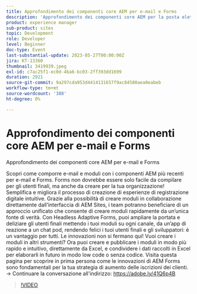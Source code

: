 ```yaml
---
title: Approfondimento dei componenti core AEM per e-mail e Forms
description: 'Approfondimento dei componenti core AEM per la posta elettronica e i moduliScopri come comporre e-mail e moduli con i componenti più recenti dell’AEM per e-mail e Forms. Forms non dovrebbe essere solo facile da compilare per gli utenti finali, ma anche da creare per la tua organizzazione! Semplifica e migliora il processo di creazione di esperienze di registrazione digitale intuitive. Grazie alla possibilità di creare moduli in collaborazione direttamente dall’interfaccia di AEM Sites, i team potranno beneficiare di un approccio unificato che consente di creare moduli rapidamente da un’unica fonte di verità. Con Headless Adaptive Forms, puoi ampliare la portata e deliziare gli utenti finali mettendo i tuoi moduli su ogni canale, da un’app di reazione a un chat pod, rendendo felici i tuoi utenti finali e gli sviluppatori: è un vantaggio per tutti. Le innovazioni non si fermano qui! Vuoi creare i moduli in altri strumenti? Ora puoi creare e pubblicare i moduli in modo più rapido e intuitivo, direttamente da Excel, e condividere i dati raccolti in Excel per elaborarli in futuro in modo low code o senza codice. Visita questa pagina per scoprire in prima persona come le innovazioni di AEM Forms sono fondamentali per la tua strategia di aumento delle iscrizioni dei clienti.'
product: experience manager
sub-product: sites
topic: Development
role: Developer
level: Beginner
doc-type: Event
last-substantial-update: 2023-05-27T00:00:00Z
jira: KT-13360
thumbnail: 3419939.jpeg
exl-id: c7ac25f1-ec0d-4ba6-bc03-2ff393dd1699
duration: 2921
source-git-commit: 9a297cda953d4414131657f9ac84580aea0eabeb
workflow-type: tm+mt
source-wordcount: '388'
ht-degree: 0%

---
```


# Approfondimento dei componenti core AEM per e-mail e Forms

Approfondimento dei componenti core AEM per e-mail e Forms

Scopri come comporre e-mail e moduli con i componenti AEM più recenti per e-mail e Forms. Forms non dovrebbe essere solo facile da compilare per gli utenti finali, ma anche da creare per la tua organizzazione! Semplifica e migliora il processo di creazione di esperienze di registrazione digitale intuitive. Grazie alla possibilità di creare moduli in collaborazione direttamente dall’interfaccia di AEM Sites, i team potranno beneficiare di un approccio unificato che consente di creare moduli rapidamente da un’unica fonte di verità. Con Headless Adaptive Forms, puoi ampliare la portata e deliziare gli utenti finali mettendo i tuoi moduli su ogni canale, da un’app di reazione a un chat pod, rendendo felici i tuoi utenti finali e gli sviluppatori: è un vantaggio per tutti. Le innovazioni non si fermano qui! Vuoi creare i moduli in altri strumenti? Ora puoi creare e pubblicare i moduli in modo più rapido e intuitivo, direttamente da Excel, e condividere i dati raccolti in Excel per elaborarli in futuro in modo low code o senza codice. Visita questa pagina per scoprire in prima persona come le innovazioni di AEM Forms sono fondamentali per la tua strategia di aumento delle iscrizioni dei clienti. → Continuare la conversazione all&#39;indirizzo: https://adobe.ly/41Q6p4B

>[!VIDEO](https://video.tv.adobe.com/v/3419939/?learn=on)
